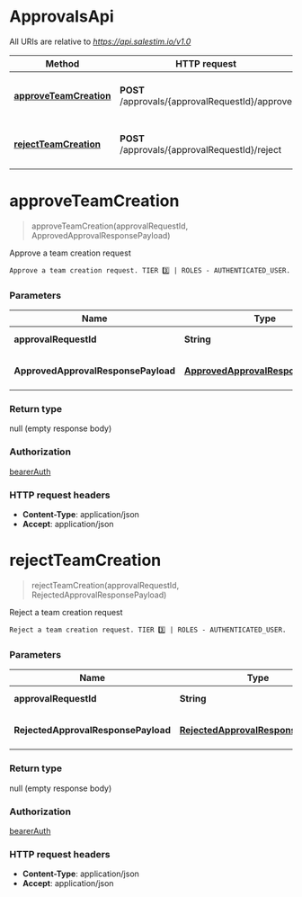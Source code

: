 # ApprovalsApi

All URIs are relative to *https://api.salestim.io/v1.0*

Method | HTTP request | Description
------------- | ------------- | -------------
[**approveTeamCreation**](ApprovalsApi.md#approveTeamCreation) | **POST** /approvals/{approvalRequestId}/approve | Approve a team creation request
[**rejectTeamCreation**](ApprovalsApi.md#rejectTeamCreation) | **POST** /approvals/{approvalRequestId}/reject | Reject a team creation request


<a name="approveTeamCreation"></a>
# **approveTeamCreation**
> approveTeamCreation(approvalRequestId, ApprovedApprovalResponsePayload)

Approve a team creation request

    Approve a team creation request. TIER 3️⃣ | ROLES - AUTHENTICATED_USER.

### Parameters

Name | Type | Description  | Notes
------------- | ------------- | ------------- | -------------
 **approvalRequestId** | **String**| The approval request ID. | [default to null]
 **ApprovedApprovalResponsePayload** | [**ApprovedApprovalResponsePayload**](../Models/ApprovedApprovalResponsePayload.md)| An ApprovedApprovalResponsePayload object. | [optional]

### Return type

null (empty response body)

### Authorization

[bearerAuth](../README.md#bearerAuth)

### HTTP request headers

- **Content-Type**: application/json
- **Accept**: application/json

<a name="rejectTeamCreation"></a>
# **rejectTeamCreation**
> rejectTeamCreation(approvalRequestId, RejectedApprovalResponsePayload)

Reject a team creation request

    Reject a team creation request. TIER 3️⃣ | ROLES - AUTHENTICATED_USER.

### Parameters

Name | Type | Description  | Notes
------------- | ------------- | ------------- | -------------
 **approvalRequestId** | **String**| The approval request ID. | [default to null]
 **RejectedApprovalResponsePayload** | [**RejectedApprovalResponsePayload**](../Models/RejectedApprovalResponsePayload.md)| An RejectedApprovalResponsePayload object. | [optional]

### Return type

null (empty response body)

### Authorization

[bearerAuth](../README.md#bearerAuth)

### HTTP request headers

- **Content-Type**: application/json
- **Accept**: application/json


